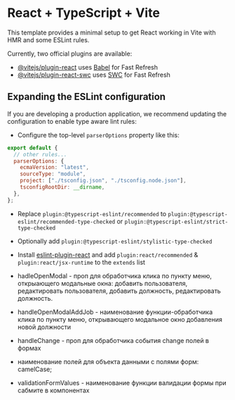 # React + TypeScript + Vite

This template provides a minimal setup to get React working in Vite with HMR and some ESLint rules.

Currently, two official plugins are available:

- [@vitejs/plugin-react](https://github.com/vitejs/vite-plugin-react/blob/main/packages/plugin-react/README.md) uses [Babel](https://babeljs.io/) for Fast Refresh
- [@vitejs/plugin-react-swc](https://github.com/vitejs/vite-plugin-react-swc) uses [SWC](https://swc.rs/) for Fast Refresh

## Expanding the ESLint configuration

If you are developing a production application, we recommend updating the configuration to enable type aware lint rules:

- Configure the top-level `parserOptions` property like this:

```js
export default {
  // other rules...
  parserOptions: {
    ecmaVersion: "latest",
    sourceType: "module",
    project: ["./tsconfig.json", "./tsconfig.node.json"],
    tsconfigRootDir: __dirname,
  },
};
```

- Replace `plugin:@typescript-eslint/recommended` to `plugin:@typescript-eslint/recommended-type-checked` or `plugin:@typescript-eslint/strict-type-checked`
- Optionally add `plugin:@typescript-eslint/stylistic-type-checked`
- Install [eslint-plugin-react](https://github.com/jsx-eslint/eslint-plugin-react) and add `plugin:react/recommended` & `plugin:react/jsx-runtime` to the `extends` list

- hadleOpenModal - проп для обработчика клика по пункту меню, открыающего модальные окна: добавить пользователя, редактировать пользователя, добавить должность, редактировать должность.
- handleOpenModalAddJob - наименование функции-обработчика клика по пункту меню, открывающего модальное окно добавления новой должности
- handleChange - проп для обработчика события change полей в формах
- наименование полей для объекта данными с полями форм: camelCase;
- validationFormValues - наименование функции валидации формы при сабмите в компонентах
